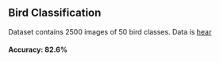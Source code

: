 ## Bird Classification

Dataset contains 2500 images of 50 bird classes. Data is [hear](https://yadi.sk/d/YnSDGNkrusyaz) 

#### Accuracy: 82.6%
